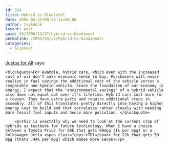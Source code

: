 ```yaml
---
id: 334
title: Hybrid vs Biodiesel
date: 2005-04-25T09:53:11+00:00
author: tsykoduk
layout: post
guid: 30/2008/12/27/hybrid-vs-biodiesel
permalink: /2005/04/25/hybrid-vs-biodiesel/
categories:
  - Science!
---
```

<p><a href="http://davejustus.blogspot.com/">Justus for All</a> says:</p>


	<blockquote>For example, hybrid cars, which even with the increased cost of oil don't make economic sense to buy. Purchasers will never realize in fuel savings the additional cost of the vehicle versus a comparable non-hybrid vehicle. Since the foundation of our economy is energy, I expect that the 'environmental savings' of a hybrid vehicle also does not equal out over it's lifetime. Hybrid cars cost more for a reason. They have extra parts and require additional steps in assembly. All of this translates pretty directly into having a higher energy cost to build and that correlates rather closely with needing more fossil fuel inputs and hence more pollution. </blockquote>

		<p>This is exactally why we need to look at the current crop of hybrids as testbeds for future techinology. When I have a choice between a Toyota Prius for 60k that gets 60mpg (1k per mpg) or a Volkswagen Jetta <span class="caps">TDI</span> for 22k that gets 50 mpg (thats .44k per mpg) which makes more sense?</p>